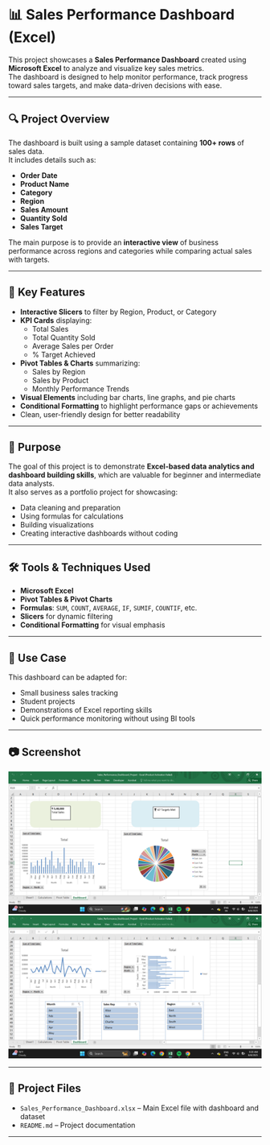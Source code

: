 # 📊 Sales Performance Dashboard (Excel)

This project showcases a **Sales Performance Dashboard** created using **Microsoft Excel** to analyze and visualize key sales metrics.  
The dashboard is designed to help monitor performance, track progress toward sales targets, and make data-driven decisions with ease.

---

## 🔍 Project Overview

The dashboard is built using a sample dataset containing **100+ rows** of sales data.  
It includes details such as:

- **Order Date**
- **Product Name**
- **Category**
- **Region**
- **Sales Amount**
- **Quantity Sold**
- **Sales Target**

The main purpose is to provide an **interactive view** of business performance across regions and categories while comparing actual sales with targets.

---

## 📌 Key Features

- **Interactive Slicers** to filter by Region, Product, or Category  
- **KPI Cards** displaying:
  - Total Sales
  - Total Quantity Sold
  - Average Sales per Order
  - % Target Achieved
- **Pivot Tables & Charts** summarizing:
  - Sales by Region
  - Sales by Product
  - Monthly Performance Trends
- **Visual Elements** including bar charts, line graphs, and pie charts
- **Conditional Formatting** to highlight performance gaps or achievements
- Clean, user-friendly design for better readability

---

## 🎯 Purpose

The goal of this project is to demonstrate **Excel-based data analytics and dashboard building skills**, which are valuable for beginner and intermediate data analysts.  
It also serves as a portfolio project for showcasing:

- Data cleaning and preparation  
- Using formulas for calculations  
- Building visualizations  
- Creating interactive dashboards without coding  

---

## 🛠 Tools & Techniques Used

- **Microsoft Excel**
- **Pivot Tables & Pivot Charts**
- **Formulas**: `SUM`, `COUNT`, `AVERAGE`, `IF`, `SUMIF`, `COUNTIF`, etc.
- **Slicers** for dynamic filtering
- **Conditional Formatting** for visual emphasis

---

## 💼 Use Case

This dashboard can be adapted for:

- Small business sales tracking  
- Student projects  
- Demonstrations of Excel reporting skills  
- Quick performance monitoring without using BI tools  

---

## 📷 Screenshot

![Sales Performance Dashboard Screenshot](screenshot1.png)
![Sales Performance Dashboard Screenshot](screenshot2.png)


---

## 📂 Project Files

- `Sales_Performance_Dashboard.xlsx` – Main Excel file with dashboard and dataset  
- `README.md` – Project documentation  

---

